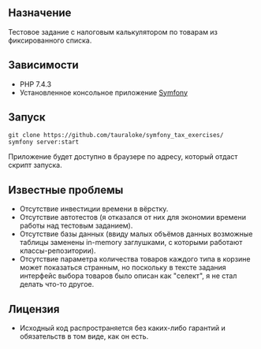 ## Назначение

Тестовое задание с налоговым калькулятором по товарам из фиксированного списка.

## Зависимости
- PHP 7.4.3
- Установленное консольное приложение [Symfony](https://symfony.com/)

## Запуск
```
git clone https://github.com/tauraloke/symfony_tax_exercises/
symfony server:start
```
Приложение будет доступно в браузере по адресу, который отдаст скрипт запуска.


## Известные проблемы
- Отсутствие инвестиции времени в вёрстку.
- Отсутствие автотестов (я отказался от них для экономии времени работы над тестовым заданием).
- Отсутствие базы данных (ввиду малых объёмов данных возможные таблицы заменены in-memory заглушками, с которыми работают классы-репозитории).
- Отсутствие параметра количества товаров каждого типа в корзине может показаться странным, но поскольку в тексте задания интерфейс выбора товаров было описан как "селект", я не стал делать что-то другое.

## Лицензия

- Исходный код распространяется без каких-либо гарантий и обязательств в том виде, как он есть.
